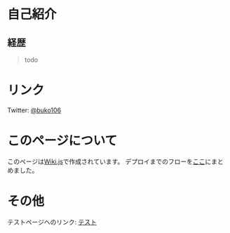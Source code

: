 <!-- TITLE: buko106's wiki -->
<!-- SUBTITLE: buko106's wiki へようこそ -->

# 自己紹介
## 経歴
> todo

# リンク
Twitter: [@buko106](https://twitter.com/buko106)

# このページについて
このページは[Wiki.js](https://wiki.js.org/)で作成されています。
デプロイまでのフローを[ここ](vps/setup)にまとめました。

# その他
テストページへのリンク: [テスト](testing)